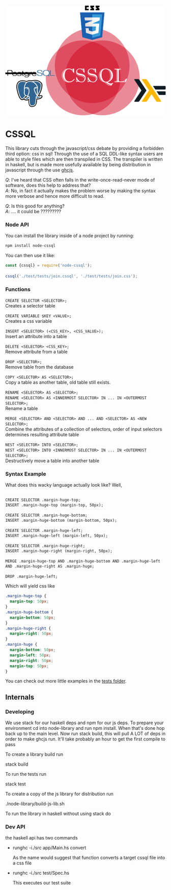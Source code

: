 ![alt text](https://raw.githubusercontent.com/mcnuttandrew/cssql/master/logo.png "Logo Title Text 1")


# CSSQL

This library cuts through the javascript/css debate by providing a forbidden third option: css in sql!
Through the use of a SQL DDL-like syntax users are able to style files which are then transpiled in CSS. The transpiler is written in haskell, but is made more usefully available by being distribution in javascript through the use [ghcjs](https://github.com/ghcjs/ghcjs).

*Q*: I've heard that CSS often falls in the write-once-read-never mode of software, does this help to address that?<br/>
*A*: No, in fact it actually makes the problem worse by making the syntax more verbose and hence more difficult to read.

*Q*: Is this good for anything?<br/>
*A*: .... it could be ?????????

### Node API

You can install the library inside of a node project by running:

```sh
npm install node-cssql
```

You can then use it like:

```js
const {cssql} = require('node-cssql');

cssql('./test/tests/join.cssql', './test/tests/join.css');

```



### Functions
`CREATE SELECTOR <SELECTOR>;`<br/>
Creates a selector table

`CREATE VARIABLE $KEY <VALUE>;`<br/>
Creates a css variable

`INSERT <SELECTOR> (<CSS_KEY>, <CSS_VALUE>);`<br/>
Insert an attribute into a table

`DELETE <SELECTOR> <CSS_KEY>;`<br/>
Remove attribute from a table

`DROP <SELECTOR>;`<br/>
Remove table from the database

`COPY <SELECTOR> AS <SELECTOR>;`<br/>
Copy a table as another table, old table still exists.

`RENAME <SELECTOR> AS <SELECTOR>;`<br/>
`RENAME <SELECTOR> AS <INNERMOST SELECTOR> IN ... IN <OUTERMOST SELECTOR>;`<br/>
Rename a table

`MERGE <SELECTOR> AND <SELECTOR> AND ... AND <SELECTOR> AS <NEW SELECTOR>;`<br/>
Combine the attributes of a collection of selectors, order of input selectors determines resulting attribute table

`NEST <SELECTOR> INTO <SELECTOR>;`<br/>
`NEST <SELECTOR> INTO <INNERMOST SELECTOR> IN ... IN <OUTERMOST SELECTOR>;`<br/>
Destructively move a table into another table


### Syntax Example

What does this wacky language actually look like? Well,

```cssql

CREATE SELECTOR .margin-huge-top;
INSERT .margin-huge-top (margin-top, 50px);

CREATE SELECTOR .margin-huge-bottom;
INSERT .margin-huge-bottom (margin-bottom, 50px);

CREATE SELECTOR .margin-huge-left;
INSERT .margin-huge-left (margin-left, 50px);

CREATE SELECTOR .margin-huge-right;
INSERT .margin-huge-right (margin-right, 50px);

MERGE .margin-huge-top AND .margin-huge-bottom AND .margin-huge-left AND .margin-huge-right AS .margin-huge;

DROP .margin-huge-left;

```

Which will yield css like

```css
.margin-huge-top {
  margin-top: 50px;
}
.margin-huge-bottom {
  margin-bottom: 50px;
}
.margin-huge-right {
  margin-right: 50px;
}
.margin-huge {
  margin-bottom: 50px;
  margin-left: 50px;
  margin-right: 50px;
  margin-top: 50px;
}
```

You can check out more little examples in the [tests folder](https://github.com/mcnuttandrew/cssql/tree/master/test/tests).


## Internals

### Developing

We use stack for our haskell deps and npm for our js deps. To prepare your environment cd into node-library and run npm install.
When that's done hop back up to the main level. Now run stack build, this will pull A LOT of deps in order to make ghcjs run. It'll take probably an hour to get the first compile to pass

To create a library build run

stack build

To run the tests run

stack test

To create a copy of the js library for distribution run

./node-library/build-js-lib.sh

To run the library in haskell without using stack do



### Dev API

the haskell api has two commands

- runghc -i./src app/Main.hs convert <IN FILE.cssql> <OUT FILE.css>

  As the name would suggest that function converts a target cssql file into a css file

- runghc -i./src test/Spec.hs

  This executes our test suite
